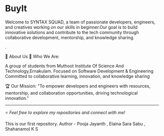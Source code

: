 # BuyIt

Welcome to SYNTAX SQUAD, a team of passionate developers, engineers, and creatives working on our skills in beginner.Our goal is to build innovative solutions and contribute to the tech community through collaborative development, mentorship, and knowledge sharing.

.

📌 About Us
👥 Who We Are:

A group of students from Muthoot Institute Of Science And Technology,Ernakulam.
Focused on Software Development & Engineering
Committed to collaborative learning, innovation, and knowledge sharing

🏆 Our Mission:
"To empower developers and engineers with resources, mentorship, and collaboration opportunities, driving technological innovation."




---
⭐️ *Feel free to explore my repositories and connect with me!*

This is our first repository.
<be>
Author - Pooja Jayanth , 
         Elaina Sara Sabu , 
         Shahanamol K S 
